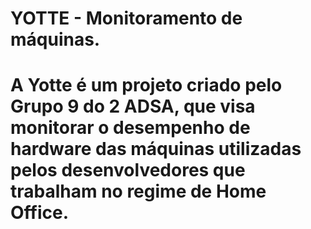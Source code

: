 <h1> YOTTE - Monitoramento de máquinas. <h1>

<p>A Yotte é um projeto criado pelo Grupo 9 do 2 ADSA, que visa monitorar o desempenho de hardware das máquinas utilizadas pelos desenvolvedores que trabalham no regime de Home Office.</p>
